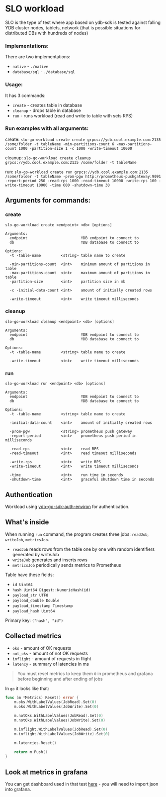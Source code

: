 # SLO workload

SLO is the type of test where app based on ydb-sdk is tested against falling YDB cluster nodes, tablets, network
(that is possible situations for distributed DBs with hundreds of nodes)

### Implementations:

There are two implementations:

- `native`       - `./native`
- `database/sql` - `./database/sql`

### Usage:

It has 3 commands:

- `create`  - creates table in database
- `cleanup` - drops table in database
- `run`     - runs workload (read and write to table with sets RPS)

### Run examples with all arguments:

create:
`slo-go-workload create create grpcs://ydb.cool.example.com:2135 /some/folder -t tableName
-min-partitions-count 6 -max-partitions-count 1000 -partition-size 1 -с 1000
-write-timeout 10000`

cleanup:
`slo-go-workload create cleanup grpcs://ydb.cool.example.com:2135 /some/folder -t tableName`

run:
`slo-go-workload create run grpcs://ydb.cool.example.com:2135 /some/folder -t tableName
-prom-pgw http://prometheus-pushgateway:9091 -report-period 250
-read-rps 1000 -read-timeout 10000
-write-rps 100 -write-timeout 10000
-time 600 -shutdown-time 30`

## Arguments for commands:

### create
`slo-go-workload create <endpoint> <db> [options]`

```
Arguments:
  endpoint                        YDB endpoint to connect to
  db                              YDB database to connect to

Options:
  -t -table-name         <string> table name to create

  -min-partitions-count  <int>    minimum amount of partitions in table
  -max-partitions-count  <int>    maximum amount of partitions in table
  -partition-size        <int>    partition size in mb
                                   
  -c -initial-data-count <int>    amount of initially created rows
                                   
  -write-timeout         <int>    write timeout milliseconds
```

### cleanup
`slo-go-workload cleanup <endpoint> <db> [options]`

```
Arguments:
  endpoint                        YDB endpoint to connect to
  db                              YDB database to connect to

Options:
  -t -table-name         <string> table name to create
                         
  -write-timeout         <int>    write timeout milliseconds
```

### run
`slo-go-workload run <endpoint> <db> [options]`

```
Arguments:
  endpoint                        YDB endpoint to connect to
  db                              YDB database to connect to

Options:
  -t -table-name         <string> table name to create
                         
  -initial-data-count    <int>    amount of initially created rows
                         
  -prom-pgw              <string> prometheus push gateway
  -report-period         <int>    prometheus push period in milliseconds
                         
  -read-rps              <int>    read RPS
  -read-timeout          <int>    read timeout milliseconds
                         
  -write-rps             <int>    write RPS
  -write-timeout         <int>    write timeout milliseconds
                         
  -time                  <int>    run time in seconds
  -shutdown-time         <int>    graceful shutdown time in seconds
```

## Authentication

Workload using [ydb-go-sdk-auth-environ](https://github.com/ydb-platform/ydb-go-sdk-auth-environ) for authentication.

## What's inside
When running `run` command, the program creates three jobs: `readJob`, `writeJob`, `metricsJob`.

- `readJob`    reads rows from the table one by one with random identifiers generated by writeJob
- `writeJob`   generates and inserts rows
- `metricsJob` periodically sends metrics to Prometheus

Table have these fields:
- `id Uint64`
- `hash Uint64 Digest::NumericHash(id)`
- `payload_str UTF8`
- `payload_double Double`
- `payload_timestamp Timestamp`
- `payload_hash Uint64`

Primary key: `("hash", "id")`

## Collected metrics
- `oks`      - amount of OK requests
- `not_oks`  - amount of not OK requests
- `inflight` - amount of requests in flight
- `latency`  - summary of latencies in ms

> You must reset metrics to keep them `0` in prometheus and grafana before beginning and after ending of jobs

In `go` it looks like that:
```go
func (m *Metrics) Reset() error {
    m.oks.WithLabelValues(JobRead).Set(0)
    m.oks.WithLabelValues(JobWrite).Set(0)

    m.notOks.WithLabelValues(JobRead).Set(0)
    m.notOks.WithLabelValues(JobWrite).Set(0)

    m.inflight.WithLabelValues(JobRead).Set(0)
    m.inflight.WithLabelValues(JobWrite).Set(0)

    m.latencies.Reset()

    return m.Push()
}
```

## Look at metrics in grafana
You can get dashboard used in that test [here](https://github.com/ydb-platform/slo-tests/blob/main/k8s/helms/grafana.yaml#L69) - you will need to import json into grafana.
